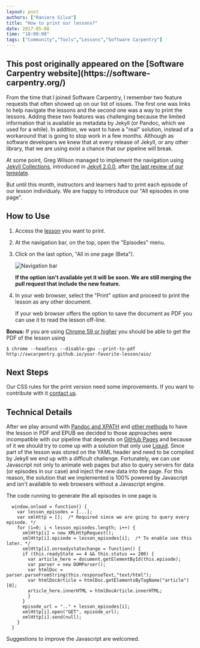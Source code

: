 ```yaml
---
layout: post
authors: ["Raniere Silva"]
title: "How to print our lessons?"
date: 2017-05-08
time: "18:00:00"
tags: ["Community","Tools","Lessons","Software Carpentry"]
---
```


<h2>This post originally appeared on the [Software Carpentry website](https://software-carpentry.org/)</h2>

From the time that I joined Software Carpentry,
I remember two feature requests that often showed up on our list of issues.
The first one was links to help navigate the lessons
and the second one was a way to print the lessons.
Adding these two features was challenging
because the limited information that is available as metadata by Jekyll
(or Pandoc, which we used for a while).
In addition,
we want to have a "real" solution,
instead of a workaround that is going to stop work in a few months. 
Although as software developers we knew that at every release of Jekyll,
or any other library, that we are using
exist a chance that our pipeline will break.

At some point,
Greg Wilson managed to implement the navigation
using [Jekyll Collections](https://jekyllrb.com/docs/collections/),
introduced in [Jekyll 2.0.0](https://jekyllrb.com/docs/collections/),
after [the last review of our template](https://github.com/swcarpentry/DEPRECATED-lesson-template/pull/282#issuecomment-226742892).

But until this month,
instructors and learners had to print each episode of our lesson individualy.
We are happy to introduce our "All episodes in one page".

## How to Use

1. Access the [lesson](/lessons/) you want to print.
2. At the navigation bar, on the top, open the "Episodes" menu.
3. Click on the last option, "All in one page (Beta").

   ![Navigation bar](/files/2017/05/aio.png)

   **If the option isn't available yet it will be soon. We are still merging the pull request that include the new feature.**
4. In your web browser,
   select the "Print" option
   and proceed to print the lesson as any other document.

   If your web browser offers the option to save the document as PDF
   you can use it to read the lesson off-line.

**Bonus:** If you are using [Chrome 59 or higher](http://lists.software-carpentry.org/pipermail/maintainers/2016-September/000328.html)
you should be able to get the PDF of the lesson using

~~~
$ chrome --headless --disable-gpu --print-to-pdf http://swcarpentry.github.io/your-favorite-lesson/aio/
~~~

## Next Steps

Our CSS rules for the print version need some improvements.
If you want to contribute with it [contact us](/contact/).

## Technical Details

After we play around with
[Pandoc and XPATH](http://lists.software-carpentry.org/pipermail/maintainers/2016-September/000328.html)
and [other methods](http://lists.software-carpentry.org/pipermail/maintainers/2016-September/000328.html)
to have the lesson in PDF and EPUB
we decided to those approaches were incompatible with our pipeline
that depends on [GitHub Pages](https://pages.github.com/)
and because of it we should try to come up with a solution
that only use [Liquid](https://shopify.github.io/liquid/).
Since part of the lesson was stored on the YAML header
and need to be compiled by Jekyll we end up with a difficult challenge.
Fortunately, we can use Javascript not only to animate web pages
but also to query servers for data (or episodes in our case)
and inject the new data into the page.
For this reason,
the solution that we implemented is 100% powered by Javascript
and isn't available to web browsers without a Javascript engine.

The code running to generate the all episodes in one page is

~~~
  window.onload = function() {
    var lesson_episodes = [...];
    var xmlHttp = [];  /* Required since we are going to query every episode. */
    for (i=0; i < lesson_episodes.length; i++) {
      xmlHttp[i] = new XMLHttpRequest();
      xmlHttp[i].episode = lesson_episodes[i];  /* To enable use this later. */
      xmlHttp[i].onreadystatechange = function() {
      if (this.readyState == 4 && this.status == 200) {
        var article_here = document.getElementById(this.episode);
        var parser = new DOMParser();
        var htmlDoc = parser.parseFromString(this.responseText,"text/html");
        var htmlDocArticle = htmlDoc.getElementsByTagName("article")[0];
        article_here.innerHTML = htmlDocArticle.innerHTML;
        }
      }
      episode_url = ".." + lesson_episodes[i];
      xmlHttp[i].open("GET", episode_url);
      xmlHttp[i].send(null);
    }
  }
~~~

Suggestions to improve the Javascript are welcomed.
